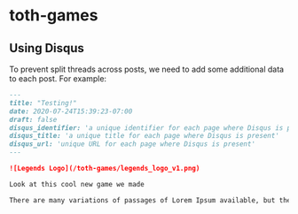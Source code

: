 # toth-games## Using DisqusTo prevent split threads across posts, we need to add some additional data to each post. For example:``` my-first-post.md---title: "Testing!"date: 2020-07-24T15:39:23-07:00draft: falsedisqus_identifier: 'a unique identifier for each page where Disqus is present'disqus_title: 'a unique title for each page where Disqus is present'disqus_url: 'unique URL for each page where Disqus is present'---![Legends Logo](/toth-games/legends_logo_v1.png)Look at this cool new game we madeThere are many variations of passages of Lorem Ipsum available, but the majority have suffered alteration in some form, by injected humour, or randomised words which don't look even slightly believable. If you are going to use a passage of Lorem Ipsum, you need to be sure there isn't anything embarrassing hidden in the middle of text. All the Lorem Ipsum generators on the Internet tend to repeat predefined chunks as necessary, making this the first true generator on the Internet. It uses a dictionary of over 200 Latin words, combined with a handful of model sentence structures, to generate Lorem Ipsum which looks reasonable. The generated Lorem Ipsum is therefore always free from repetition, injected humour, or non-characteristic words etc.```